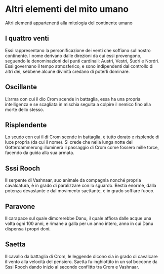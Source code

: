 # Altri elementi del mito umano
Altri elementi appartenenti alla mitologia del continente umano
## I quattro venti
Essi rappresentano la personificazione dei venti che soffiano sul nostro continente. I nome derivano dalle direzioni da cui essi provengono, seguendo le denominazioni dei punti cardinali: Austri, Vestri, Sudri e Nordri. Essi governano il tempo atmosferico, e sono indipendenti dal controllo di altri dei, sebbene alcune divinità credano di poterli dominare.

## Oscillante
L’arma con cui il dio Crom scende in battaglia, essa ha una propria intelligenza e se scagliata in mischia seguita a colpire il nemico fino alla morte dello stesso.

## Risplendente
Lo scudo con cui il di Crom scende in battaglia, è tutto dorato e risplende di luce propria (da cui il nome). Si crede che nella lunga notte del Gotterdammerung illuminerà il passaggio di Crom come fossero mille torce, facendo da guida alla sua armata.

## Sssi Rooch
Il serpente di Vashnaar, suo animale da compagnia nonché propria cavalcatura, è in grado di paralizzare con lo sguardo. Bestia enorme, dalla potenza devastante e dal movimento saettante, è in grado soffiare fuoco.

## Paravone
Il carapace sul quale dimorerebbe Danu, il quale affiora dalle acque una volta ogni 100 anni, e rimane a galla per un anno intero, anno in cui Danu dispensa i propri doni.

## Saetta
Il cavallo da battaglia di Crom, le leggende dicono sia in grado di cavalcare il vento alla velocità del pensiero. Saetta fu inghiottito in un sol boccone da Sssi Rooch dando inizio al secondo conflitto tra Crom e Vashnaar.